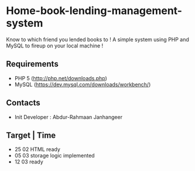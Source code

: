 # Home-book-lending-management-system
Know to which friend you lended books to ! A simple system using PHP and MySQL to fireup on your local machine !

## Requirements
- PHP 5 (http://php.net/downloads.php)
- MySQL (https://dev.mysql.com/downloads/workbench/)

## Contacts
- Init Developer : Abdur-Rahmaan Janhangeer

## Target | Time
- 25 02 HTML ready
- 05 03 storage logic implemented
- 12 03 ready


